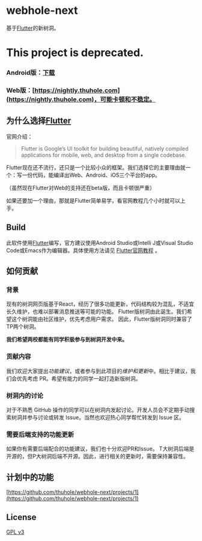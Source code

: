 # webhole-next
基于[Flutter](https://flutter.dev)的新树洞。

# This project is deprecated.

### Android版：[下载](https://download.fastgit.org/thuhole/webhole-next/releases/download/v0.0.7/v0.0.7.apk)
### Web版：[https://nightly.thuhole.com](https://nightly.thuhole.com)，可能卡顿和不稳定。

## 为什么选择[Flutter](https://flutter.dev)

官网介绍：
> Flutter is Google’s UI toolkit for building beautiful, natively compiled applications for mobile, web, and desktop from a single codebase.

Flutter现在还不流行，还只是一个比较小众的框架。我们选择它的主要理由就一个：写一份代码，能编译出Web、Android、iOS三个平台的app。

（虽然现在Flutter对Web的支持还在beta版，而且卡顿很严重）

如果还要加一个理由，那就是Flutter简单易学，看官网教程几个小时就可以上手。

## Build

此软件使用[Flutter](https://flutter.dev)编写，官方建议使用Android Studio或Intelli J或Visual Studio Code或Emacs作为编辑器。具体使用方法请见 [Flutter官网教程](https://flutter.dev/docs/get-started/editor?tab=androidstudio) 。

## 如何贡献

### 背景
现有的树洞网页版基于React，经历了很多功能更新，代码结构较为混乱，不适宜长久维护，也难以部署消息推送等可能的功能。
Flutter版树洞由此诞生。我们希望这个树洞能由社区维护，优先考虑用户需求。
因此，Flutter版树洞同时兼容了TP两个树洞。

**我们希望两校都能有同学积极参与到树洞开发中来。**

### 贡献内容
我们欢迎大家提出*功能建议*，或者参与到此项目的*维护和更新*中。相比于建议，我们会优先考虑 PR。希望有能力的同学一起打造新版树洞。

### 树洞内的讨论
对于不熟悉 GitHub 操作的同学可以在树洞内发起讨论。开发人员会不定期手动搜索树洞并参与讨论或转发 Issue。当然也欢迎热心同学帮忙转发到 Issue 区。

### 需要后端支持的功能更新
如果你有需要后端配合的功能建议，我们也十分欢迎PR和Issue。
T大树洞后端是开源的，但P大树洞后端不开源。因此，进行相关的更新时，需要保持兼容性。

## 计划中的功能
[https://github.com/thuhole/webhole-next/projects/1](https://github.com/thuhole/webhole-next/projects/1)

## License
[GPL v3](./LICENSE)
